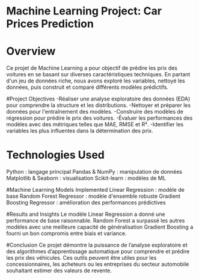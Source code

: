 # Machine Learning Project: Car Prices Prediction

# Overview
Ce projet de Machine Learning a pour objectif de prédire les prix des voitures en se basant sur diverses caractéristiques techniques. En partant d'un jeu de données riche, nous avons exploré les variables, nettoyé les données, puis construit et comparé différents modèles prédictifs.

#Project Objectives
-Réaliser une analyse exploratoire des données (EDA) pour comprendre la structure et les distributions.
-Nettoyer et préparer les données pour l'entraînement des modèles.
-Construire des modèles de régression pour prédire le prix des voitures.
-Évaluer les performances des modèles avec des métriques telles que MAE, RMSE et R².
-Identifier les variables les plus influentes dans la détermination des prix.

# Technologies Used
Python : langage principal
Pandas & NumPy : manipulation de données
Matplotlib & Seaborn : visualisation
Scikit-learn : modèles de ML

#Machine Learning Models Implemented
Linear Regression : modèle de base
Random Forest Regressor : modèle d'ensemble robuste
Gradient Boosting Regressor : amélioration des performances prédictives

#Results and Insights
Le modèle Linear Regression a donné une performance de base raisonnable.
Random Forest a surpassé les autres modèles avec une meilleure capacité de généralisation 
Gradient Boosting a fourni un bon compromis entre biais et variance.

#Conclusion
Ce projet démontre la puissance de l’analyse exploratoire et des algorithmes d’apprentissage automatique pour comprendre et prédire les prix des véhicules. Ces outils peuvent être utiles pour les concessionnaires, les acheteurs ou les entreprises du secteur automobile souhaitant estimer des valeurs de revente.
